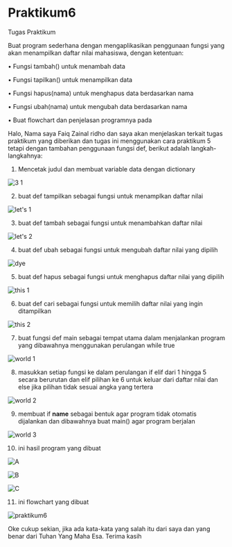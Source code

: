 # Praktikum6

Tugas Praktikum

Buat program sederhana dengan mengaplikasikan penggunaan fungsi yang akan menampilkan daftar nilai mahasiswa, dengan ketentuan:

• Fungsi tambah() untuk menambah data

• Fungsi tapilkan() untuk menampilkan data

• Fungsi hapus(nama) untuk menghapus data berdasarkan nama

• Fungsi ubah(nama) untuk mengubah data berdasarkan nama

• Buat flowchart dan penjelasan programnya pada

Halo, Nama saya Faiq Zainal ridho dan saya akan menjelaskan terkait tugas praktikum yang diberikan dan tugas ini menggunakan cara praktikum 5 tetapi dengan tambahan penggunaan fungsi def, berikut adalah langkah-langkahnya:

1. Mencetak judul dan membuat variable data dengan dictionary

![3 1](https://github.com/user-attachments/assets/a987dff2-426b-4b79-be98-c461abb687a4)

2. buat def tampilkan sebagai fungsi untuk menamplkan daftar nilai

![let's 1](https://github.com/user-attachments/assets/b168b4cd-9022-43d9-b524-b33ad13219e1)

3. buat def tambah sebagai fungsi untuk menambahkan daftar nilai

![let's 2](https://github.com/user-attachments/assets/b5e77cbb-e4a9-4f82-a53f-3dcf3c2cb3fb)

4. buat def ubah sebagai fungsi untuk mengubah daftar nilai yang dipilih

![dye](https://github.com/user-attachments/assets/e4e20853-c4ce-4027-b36f-a10db9624598)

5. buat def hapus sebagai fungsi untuk menghapus daftar nilai yang dipilih

![this 1](https://github.com/user-attachments/assets/b0d50bae-fed6-4f99-9351-411bf766bb47)

6. buat def cari sebagai fungsi untuk memilih daftar nilai yang ingin ditampilkan

![this 2](https://github.com/user-attachments/assets/ac6b2e6e-169b-4e99-9ec4-fd5af933dfcf)

7. buat fungsi def main sebagai tempat utama dalam menjalankan program yang dibawahnya menggunakan perulangan while true

![world 1](https://github.com/user-attachments/assets/7cfc011f-8b33-4701-a90a-1d5a70930792)

8. masukkan setiap fungsi ke dalam perulangan if elif dari 1 hingga 5 secara berurutan dan elif pilihan ke 6 untuk keluar dari daftar nilai dan else jika pilihan tidak sesuai angka yang tertera

![world 2](https://github.com/user-attachments/assets/b17024da-4a4b-4e53-b35b-5eba14515260)

9. membuat if __name__ sebagai bentuk agar program tidak otomatis dijalankan dan dibawahnya buat main() agar program berjalan

![world 3](https://github.com/user-attachments/assets/c3a0317f-0978-49e4-af45-61f16b8c0988)

10. ini hasil program yang dibuat

![A](https://github.com/user-attachments/assets/c6d7dae7-028a-40e0-923e-0f32f1f10013)

![B](https://github.com/user-attachments/assets/031e296c-da1b-4fc3-b141-996e80790196)

![C](https://github.com/user-attachments/assets/0dffbb63-5e76-44b3-ac05-1d8f654a5c51)

11. ini flowchart yang dibuat

![praktikum6](https://github.com/user-attachments/assets/3240edd8-77ae-4afd-9b19-7f029fb45d08)

Oke cukup sekian, jika ada kata-kata yang salah itu dari saya dan yang benar dari Tuhan Yang Maha Esa. Terima kasih
